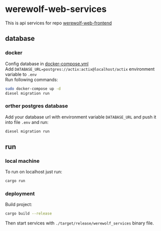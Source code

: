 # werewolf-web-services
This is api services for repo [werewolf-web-frontend](https://github.com/Sherly1001/werewolf-web-frontend)

## database
### docker
Config database in [docker-compose.yml](https://github.com/Sherly1001/werewolf-web-services/blob/main/docker-compose.yml)  
Add `DATABASE_URL=postgres://actix:actix@localhost/actix` environment variable to `.env`  
Run following commands:
```sh
sudo docker-compose up -d
diesel migration run
```

### orther postgres database
Add your database url with environment variable `DATABASE_URL` and push it into file `.env` and run:
```sh
diesel migration run
```

## run
### local machine
To run on localhost just run:
```sh
cargo run
```

### deployment
Build project:
```sh
cargo build --release
```

Then start services with `./target/release/werewolf_services` binary file.

